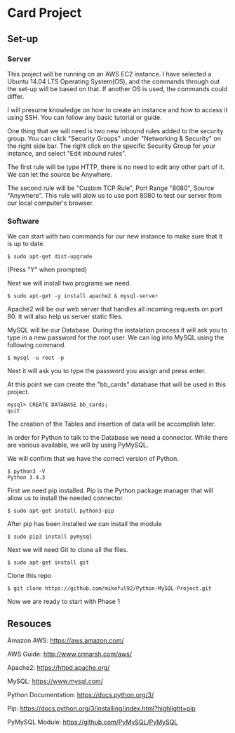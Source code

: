 # Card Project

## Set-up

### Server

This project will be running on an AWS EC2 instance. I have selected a Ubuntu 14.04 LTS Operating System(OS), and the commands through out the set-up will be based on that. If another OS is used, the commands could differ.

I will presume knowledge on how to create an instance and how to access it using SSH. You can follow any basic tutorial or guide.

One thing that we will need is two new inbound rules added to the security group. You can click "Security Groups" under "Networking & Security" on the right side bar. The right click on the specific Security Group for your instance, and select "Edit inbound rules".

The first rule will be type HTTP, there is no need to edit any other part of it. We can let the source be Anywhere.

The second rule will be "Custom TCP Rule", Port Range "8080", Source "Anywhere". This rule will alow us to use port 8080 to test our server from our local computer's browser.

### Software

We can start with two commands for our new instance to make sure that it is up to date.

```$ sudo apt-get update
$ sudo apt-get dist-upgrade
```

(Press "Y" when prompted)

Next we will install two programs we need.

```
$ sudo apt-get -y install apache2 & mysql-server
```

Apache2 will be our web server that handles all incoming requests on port 80. It will also help us server static files. 

MySQL will be our Database. During the instalation process it will ask you to type in a new password for the root user. 
We can log into MySQL using the following command.

```
$ mysql -u root -p
```

Next it will ask you to type the password you assign and press enter.

At this point we can create the "bb_cards" database that will be used in this project.

```
mysql> CREATE DATABASE bb_cards;
quit
```

The creation of the Tables and insertion of data will be accomplish later.

In order for Python to talk to the Database we need a connector. While there are various available, we will by using PyMySQL.

We will confirm that we have the correct version of Python.

```
$ python3 -V
Python 3.4.3
```

First we need pip installed. Pip is the Python package manager that will allow us to install the needed connector.

```
$ sudo apt-get install python3-pip
```

After pip has been installed we can install the module

```
$ sudo pip3 install pymysql
```

Next we will need Git to clone all the files.

```
$ sudo apt-get install git
```

Clone this repo

```
$ git clone https://github.com/mikeful92/Python-MySQL-Project.git
```


Now we are ready to start with Phase 1

## Resouces

Amazon AWS: https://aws.amazon.com/

AWS Guide: http://www.crmarsh.com/aws/

Apache2: https://httpd.apache.org/

MySQL: https://www.mysql.com/

Python Documentation: https://docs.python.org/3/

Pip: https://docs.python.org/3/installing/index.html?highlight=pip

PyMySQL Module: https://github.com/PyMySQL/PyMySQL
